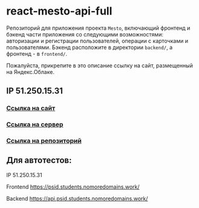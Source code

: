 # react-mesto-api-full
Репозиторий для приложения проекта `Mesto`, включающий фронтенд и бэкенд части приложения со следующими возможностями: авторизации и регистрации пользователей, операции с карточками и пользователями. Бэкенд расположите в директории `backend/`, а фронтенд - в `frontend/`. 
  
Пожалуйста, прикрепите в это описание ссылку на сайт, размещенный на Яндекс.Облаке.

## IP 51.250.15.31

### [Ссылка на сайт](https://psid.students.nomoredomains.work/)

### [Ссылка на сервер](https://api.psid.students.nomoredomains.work/)

### [Ссылка на репозиторий](https://api.psid.students.nomoredomains.work/)

## Для автотестов:

IP  51.250.15.31

Frontend  https://psid.students.nomoredomains.work/

Backend  https://api.psid.students.nomoredomains.work/
